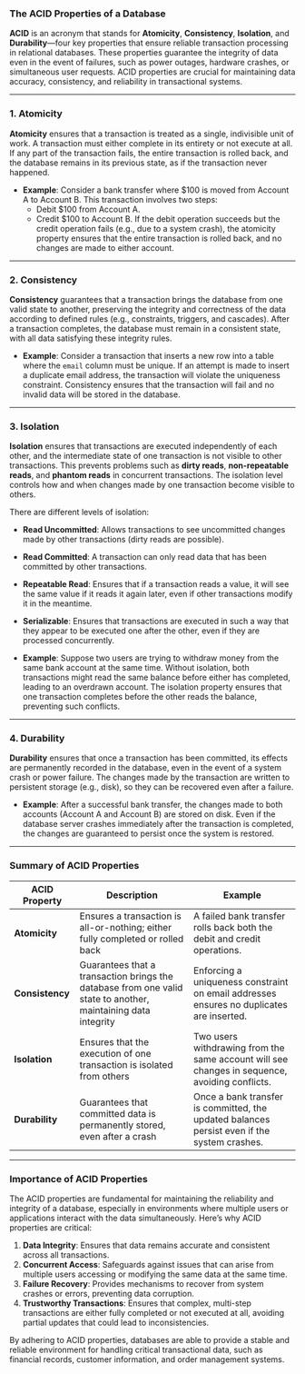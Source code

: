### The ACID Properties of a Database

**ACID** is an acronym that stands for **Atomicity**, **Consistency**, **Isolation**, and **Durability**—four key properties that ensure reliable transaction processing in relational databases. These properties guarantee the integrity of data even in the event of failures, such as power outages, hardware crashes, or simultaneous user requests. ACID properties are crucial for maintaining data accuracy, consistency, and reliability in transactional systems.

---

### 1. **Atomicity**

**Atomicity** ensures that a transaction is treated as a single, indivisible unit of work. A transaction must either complete in its entirety or not execute at all. If any part of the transaction fails, the entire transaction is rolled back, and the database remains in its previous state, as if the transaction never happened.

- **Example**: Consider a bank transfer where $100 is moved from Account A to Account B. This transaction involves two steps:
  - Debit $100 from Account A.
  - Credit $100 to Account B.
  If the debit operation succeeds but the credit operation fails (e.g., due to a system crash), the atomicity property ensures that the entire transaction is rolled back, and no changes are made to either account.

---

### 2. **Consistency**

**Consistency** guarantees that a transaction brings the database from one valid state to another, preserving the integrity and correctness of the data according to defined rules (e.g., constraints, triggers, and cascades). After a transaction completes, the database must remain in a consistent state, with all data satisfying these integrity rules.

- **Example**: Consider a transaction that inserts a new row into a table where the `email` column must be unique. If an attempt is made to insert a duplicate email address, the transaction will violate the uniqueness constraint. Consistency ensures that the transaction will fail and no invalid data will be stored in the database.

---

### 3. **Isolation**

**Isolation** ensures that transactions are executed independently of each other, and the intermediate state of one transaction is not visible to other transactions. This prevents problems such as **dirty reads**, **non-repeatable reads**, and **phantom reads** in concurrent transactions. The isolation level controls how and when changes made by one transaction become visible to others.

There are different levels of isolation:
- **Read Uncommitted**: Allows transactions to see uncommitted changes made by other transactions (dirty reads are possible).
- **Read Committed**: A transaction can only read data that has been committed by other transactions.
- **Repeatable Read**: Ensures that if a transaction reads a value, it will see the same value if it reads it again later, even if other transactions modify it in the meantime.
- **Serializable**: Ensures that transactions are executed in such a way that they appear to be executed one after the other, even if they are processed concurrently.

- **Example**: Suppose two users are trying to withdraw money from the same bank account at the same time. Without isolation, both transactions might read the same balance before either has completed, leading to an overdrawn account. The isolation property ensures that one transaction completes before the other reads the balance, preventing such conflicts.

---

### 4. **Durability**

**Durability** ensures that once a transaction has been committed, its effects are permanently recorded in the database, even in the event of a system crash or power failure. The changes made by the transaction are written to persistent storage (e.g., disk), so they can be recovered even after a failure.

- **Example**: After a successful bank transfer, the changes made to both accounts (Account A and Account B) are stored on disk. Even if the database server crashes immediately after the transaction is completed, the changes are guaranteed to persist once the system is restored.

---

### Summary of ACID Properties

| **ACID Property** | **Description**                                                             | **Example**                                                                                   |
|-------------------|-----------------------------------------------------------------------------|-----------------------------------------------------------------------------------------------|
| **Atomicity**      | Ensures a transaction is all-or-nothing; either fully completed or rolled back | A failed bank transfer rolls back both the debit and credit operations.                       |
| **Consistency**    | Guarantees that a transaction brings the database from one valid state to another, maintaining data integrity | Enforcing a uniqueness constraint on email addresses ensures no duplicates are inserted.       |
| **Isolation**      | Ensures that the execution of one transaction is isolated from others       | Two users withdrawing from the same account will see changes in sequence, avoiding conflicts.  |
| **Durability**     | Guarantees that committed data is permanently stored, even after a crash    | Once a bank transfer is committed, the updated balances persist even if the system crashes.    |

---

### Importance of ACID Properties

The ACID properties are fundamental for maintaining the reliability and integrity of a database, especially in environments where multiple users or applications interact with the data simultaneously. Here’s why ACID properties are critical:

1. **Data Integrity**: Ensures that data remains accurate and consistent across all transactions.
2. **Concurrent Access**: Safeguards against issues that can arise from multiple users accessing or modifying the same data at the same time.
3. **Failure Recovery**: Provides mechanisms to recover from system crashes or errors, preventing data corruption.
4. **Trustworthy Transactions**: Ensures that complex, multi-step transactions are either fully completed or not executed at all, avoiding partial updates that could lead to inconsistencies.

By adhering to ACID properties, databases are able to provide a stable and reliable environment for handling critical transactional data, such as financial records, customer information, and order management systems.